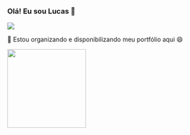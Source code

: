 ### Olá! Eu sou Lucas 👋 
<a href="https://www.linkedin.com/in/seu-usuário-linkedln-aqui" target="_blank"><img loading="lazy" src="https://img.shields.io/badge/-LinkedIn-%230077B5?style=for-the-badge&logo=linkedin&logoColor=white" target="_blank"></a>   


💬 Estou organizando e disponibilizando meu portfólio aqui 😄

<div>
  <a href="https://github.com/lucasaol">
  <img loading="lazy" height="180em" src="https://github-readme-stats.vercel.app/api/top-langs/?username=lucasaol&layout=compact&langs_count=10&theme=dracula"/>
</div>
<!--
**lucasaol/lucasaol** is a ✨ _special_ ✨ repository because its `README.md` (this file) appears on your GitHub profile.

Here are some ideas to get you started:

- 🔭 I’m currently working on ...
- 🌱 I’m currently learning ...
- 👯 I’m looking to collaborate on ...
- 🤔 I’m looking for help with ...
- 💬 Ask me about ...
- 📫 How to reach me: ...
- 😄 Pronouns: ...
- ⚡ Fun fact: ...
-->
